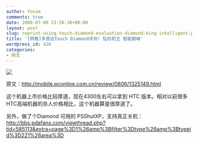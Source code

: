 ```yaml
---
author: Yonsm
comments: true
date: 2008-07-08 23:58:38+00:00
layout: post
slug: reprint-using-touch-diamond-evaluation-diamond-king-intelligent-peak
title: '[转载]多普达Touch Diamond评测! 钻石机王 智能巅峰'
wordpress_id: 420
categories:
- 网文
---
```


[![](http://comm.ccidnet.com/col/attachment/2008/5/1485493.jpg)](http://comm.ccidnet.com/col/attachment/2008/5/1485493.jpg)

原文：http://mobile.pconline.com.cn/review/0806/1325149.html

这个机器上市价格比较厚道，现在4300左右可以拿到 HTC 版本。相对以前很多HTC高端机器的杀人价格相比，这个机器算是很厚道了。

<!-- more -->
另外，做了个Diamond 可用的 PSShutXP，支持真正关机：http://bbs.pdafans.com/viewthread.php?tid=585113&extra=page%3D1%26amp%3Bfilter%3Dtype%26amp%3Btypeid%3D221%26area%3D
